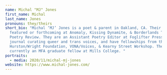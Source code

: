 ```yaml
---
name: Michal "MJ" Jones
first_name: Michal
last_name: Jones
pronouns: they/theirs
short_bio: "Michal ‘MJ’ Jones is a poet & parent in Oakland, CA. Their work is
  featured or forthcoming at Anomaly, Kissing Dynamite, & Borderlands Texas
  Poetry Review. They are an Assistant Poetry Editor at Foglifter Press, a
  journal curating queer and trans voices, and have fellowships from the
  Hurston/Wright Foundation, VONA/Voices, & Kearny Street Workshop. They are
  currently an MFA graduate fellow at Mills College. "
portraits:
  - media: 2020/11/michal-mj-jones
website: https://www.michal-jones.com/
---
```

